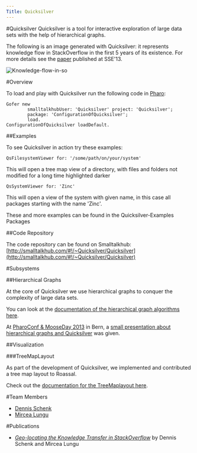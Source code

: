 ```yaml
---
Title: Quicksilver
---
```

#Quicksilver
Quicksilver is a tool for interactive exploration of large data sets with the help of hierarchical graphs. 

The following is an image generated with Quicksilver: it represents knowledge flow in StackOverflow in the first 5 years of its existence. For more details see the [paper](/scgbib?query=Sche13a) published at SSE'13.

![Knowledge-flow-in-so](%assets_url%/files/8e/jwotis46cr3wak88t406nu5lnvssvb/image.jpg)

#Overview

To load and play with Quicksilver run the following code in [Pharo](http://www.pharo-project.org/):

```
Gofer new
        smalltalkhubUser: 'Quicksilver' project: 'Quicksilver';
        package: 'ConfigurationOfQuicksilver';
        load.
ConfigurationOfQuicksilver loadDefault.
```

##Examples

To see Quicksilver in action try these examples:

```
QsFilesystemViewer for: '/some/path/on/your/system'
```

This will open a tree map view of a directory, with files and folders not modified for a long time highlighted darker

```
QsSystemViewer for: 'Zinc'
```

This will open a view of the system with given name, in this case all packages starting with the name 'Zinc'.

These and more examples can be found in the Quicksilver-Examples Packages

##Code Repository

The code repository can be found on Smalltalkhub: [http://smalltalkhub.com/#!/~Quicksilver/Quicksilver](http://smalltalkhub.com/#!/~Quicksilver/Quicksilver)

#Subsystems

##Hierarchical Graphs

At the core of Quicksilver we use hierarchical graphs to conquer the complexity of large data sets.

You can look at the [documentation of the hierarchical graph algorithms here](%base_url%/research/quicksilver/HierarchicalGraph).

At [PharoConf  & MooseDay 2013](/wiki/events/pharoconf-mooseday-2013) in Bern, a [small presentation about hierarchical graphs and Quicksilver](http://www.youtube.com/watch?v=pOxKVVoCH3A) was given.

##Visualization

###TreeMapLayout

As part of the development of Quicksilver, we implemented and contributed a tree map layout to Roassal.

Check out the [documentation for the TreeMaplayout here](%base_url%/research/quicksilver/TreeMapLayout).

#Team Members

-  [Dennis Schenk](%base_url%/wiki/alumni/dennisschenk)
-  [Mircea Lungu](%base_url%/staff/mircea)


#Publications

-  [*Geo-locating the Knowledge Transfer in StackOverflow*](/archive/papers/Sche13a-GeolocatingStackOverflow.pdf) by Dennis Schenk and Mircea Lungu
